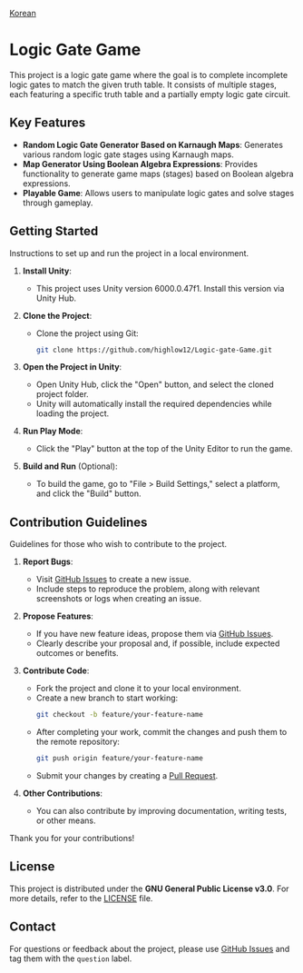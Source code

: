 [Korean](./README-KR.md)
# Logic Gate Game

This project is a logic gate game where the goal is to complete incomplete logic gates to match the given truth table. It consists of multiple stages, each featuring a specific truth table and a partially empty logic gate circuit.

## Key Features

  * **Random Logic Gate Generator Based on Karnaugh Maps**: Generates various random logic gate stages using Karnaugh maps.
  * **Map Generator Using Boolean Algebra Expressions**: Provides functionality to generate game maps (stages) based on Boolean algebra expressions.
  * **Playable Game**: Allows users to manipulate logic gates and solve stages through gameplay.

## Getting Started

Instructions to set up and run the project in a local environment.

1. **Install Unity**:
   - This project uses Unity version 6000.0.47f1. Install this version via Unity Hub.

2. **Clone the Project**:
   - Clone the project using Git:
     ```bash
     git clone https://github.com/highlow12/Logic-gate-Game.git
     ```

3. **Open the Project in Unity**:
   - Open Unity Hub, click the "Open" button, and select the cloned project folder.
   - Unity will automatically install the required dependencies while loading the project.

4. **Run Play Mode**:
   - Click the "Play" button at the top of the Unity Editor to run the game.

5. **Build and Run** (Optional):
   - To build the game, go to "File > Build Settings," select a platform, and click the "Build" button.

## Contribution Guidelines

Guidelines for those who wish to contribute to the project.

1. **Report Bugs**:
   - Visit [GitHub Issues](https://github.com/<repository-owner>/<repository-name>/issues) to create a new issue.
   - Include steps to reproduce the problem, along with relevant screenshots or logs when creating an issue.

2. **Propose Features**:
   - If you have new feature ideas, propose them via [GitHub Issues](https://github.com/highlow12/Logic-gate-Game/issues).
   - Clearly describe your proposal and, if possible, include expected outcomes or benefits.

3. **Contribute Code**:
   - Fork the project and clone it to your local environment.
   - Create a new branch to start working:
     ```bash
     git checkout -b feature/your-feature-name
     ```
   - After completing your work, commit the changes and push them to the remote repository:
     ```bash
     git push origin feature/your-feature-name
     ```
   - Submit your changes by creating a [Pull Request](https://github.com/highlow12/Logic-gate-Game/pulls).

4. **Other Contributions**:
   - You can also contribute by improving documentation, writing tests, or other means.

Thank you for your contributions!

## License

This project is distributed under the **GNU General Public License v3.0**. For more details, refer to the [LICENSE](./LICENSE) file.

## Contact

For questions or feedback about the project, please use [GitHub Issues](https://github.com/<repository-owner>/<repository-name>/issues) and tag them with the `question` label.